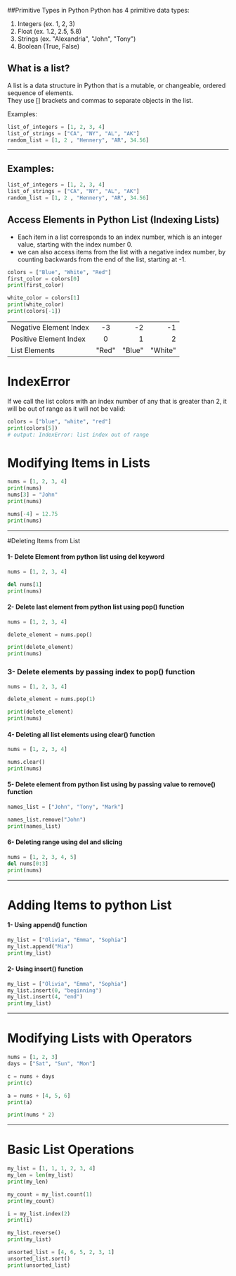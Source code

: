 ##Primitive Types in Python
Python has 4 primitive data types:
1)	Integers (ex. 1, 2, 3)
2)	Float (ex. 1.2, 2.5, 5.8)
3)	Strings (ex. "Alexandria", "John", "Tony")
4)	Boolean (True, False)

## What is a list?  
A list is a data structure in Python that is a mutable, or changeable, ordered sequence of elements.    
They use [] brackets and commas to separate objects in the list.  

Examples:
```python
list_of_integers = [1, 2, 3, 4]   
list_of_strings = ["CA", "NY", "AL", "AK"]    
random_list = [1, 2 , "Hennery", "AR", 34.56]
``` 

---
 ## Examples:
```python
list_of_integers = [1, 2, 3, 4]   
list_of_strings = ["CA", "NY", "AL", "AK"]    
random_list = [1, 2 , "Hennery", "AR", 34.56]
``` 

## Access Elements in Python List (Indexing Lists)

- Each item in a list corresponds to an index number, which is an integer value, starting with the index number 0.
- we can also access items from the list with a negative index number, by counting backwards from the end of the list, starting at -1. 

```python
colors = ["Blue", "White", "Red"]
first_color = colors[0]
print(first_color)

white_color = colors[1]
print(white_color)
print(colors[-1])
```
|    |            |   | |
|----------|:-------------:|------:|------:|
| Negative Element Index |  -3 | -2 |-1|
| Positive Element Index |    0   |   1 | 2|
| List Elements | "Red" |    "Blue" | "White"|

# IndexError
If we call the list colors with an index number of any that is greater than 2, it will be out of range as it will not be valid:
```python
colors = ["blue", "white", "red"]
print(colors[5])
# output: IndexError: list index out of range
```

# Modifying Items in Lists
```python
nums = [1, 2, 3, 4]
print(nums)
nums[3] = "John"
print(nums)

nums[-4] = 12.75
print(nums)
```
---
#Deleting Items from List

#### 1- Delete Element from python list using del keyword
```python
nums = [1, 2, 3, 4]

del nums[1]
print(nums)
```
#### 2- Delete last element from python list using pop() function
```python
nums = [1, 2, 3, 4]

delete_element = nums.pop()

print(delete_element)
print(nums)
```
###  3- Delete elements by passing index to pop() function
```python
nums = [1, 2, 3, 4]

delete_element = nums.pop(1)

print(delete_element)
print(nums)
```
####  4- Deleting all list elements using clear() function
```python
nums = [1, 2, 3, 4]

nums.clear()
print(nums)
```
####  5- Delete element from python list using by passing value to remove() function
```python
names_list = ["John", "Tony", "Mark"]

names_list.remove("John")
print(names_list)
```
####  6- Deleting range using del and slicing
```python
nums = [1, 2, 3, 4, 5]
del nums[0:3]
print(nums)
```
---
# Adding Items to python List

#### 1- Using append() function

```python
my_list = ["Olivia", "Emma", "Sophia"]
my_list.append("Mia")
print(my_list)
```
#### 2- Using insert() function
```python
my_list = ["Olivia", "Emma", "Sophia"]
my_list.insert(0, "beginning")
my_list.insert(4, "end")
print(my_list)
```
---
# Modifying Lists with Operators
```python
nums = [1, 2, 3]
days = ["Sat", "Sun", "Mon"]

c = nums + days
print(c)

a = nums + [4, 5, 6]
print(a)

print(nums * 2)
```
---
# Basic List Operations
```python
my_list = [1, 1, 1, 2, 3, 4]
my_len = len(my_list)
print(my_len)

my_count = my_list.count(1)
print(my_count)

i = my_list.index(2)
print(i)

my_list.reverse()
print(my_list)

unsorted_list = [4, 6, 5, 2, 3, 1]
unsorted_list.sort()
print(unsorted_list)
```





